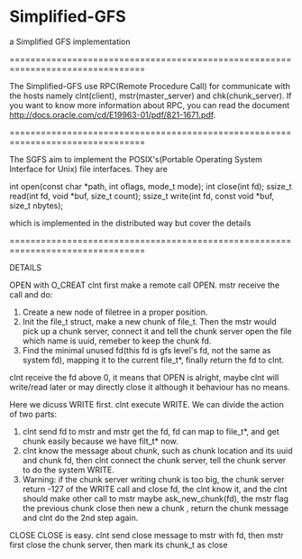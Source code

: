 Simplified-GFS
================================================================================

a Simplified GFS implementation

================================================================================

The Simplified-GFS use RPC(Remote Procedure Call) for communicate with the hosts namely
clnt(client), mstr(master_server) and chk(chunk_server). If you want to know more information 
about RPC, you can read the document http://docs.oracle.com/cd/E19963-01/pdf/821-1671.pdf.

================================================================================

The SGFS aim to implement the POSIX's(Portable Operating System Interface for Unix) file
interfaces. They are

int open(const char *path, int oflags, mode_t mode);
int close(int fd);
ssize_t read(int fd, void *buf, size_t count);
ssize_t write(int fd, const void *buf, size_t nbytes);

which is implemented in the distributed way but cover the details

================================================================================

DETAILS

OPEN with O_CREAT
clnt first make a remote call OPEN.
mstr receive the call and do:
1. Create a new node of filetree in a proper position. 
2. Init the file_t struct, make a new chunk of file_t. Then the mstr would pick up a chunk server,
    connect it and tell the chunk server open the file which name is uuid, remeber to keep the
    chunk fd.
3. Find the minimal unused fd(this fd is gfs level's fd, not the same as system fd), mapping it to 
    the current file_t*, finally return the fd to clnt.

clnt receive the fd above 0, it means that OPEN is alright, maybe clnt will write/read later or
may directly close it although it behaviour has no means.

Here we dicuss WRITE first.
clnt execute WRITE. We can divide the action of two parts:
1. clnt send fd to mstr and mstr get the fd, fd can map to file_t*, and get chunk easily because
    we have filt_t* now.
2. clnt know the message about chunk, such as chunk location and its uuid and chunk fd, 
    then clnt connect the chunk server, tell the chunk server to do the system WRITE.
3. Warning: if the chunk server writing chunk is too big, the chunk server return -127 of the 
    WRITE call and close fd, the clnt know it, and the clnt should make other call to mstr
    maybe ask_new_chunk(fd), the mstr flag the previous chunk close then new a chunk , return
    the chunk message and clnt do the 2nd step again.

CLOSE
CLOSE is easy. clnt send close message to mstr with fd, then mstr first close the chunk server,
then mark its chunk_t as close
